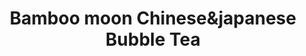 ---
layout: place
title: "Bamboo moon Chinese&japanese Bubble Tea"
permalink: /massachusetts/randolph/bamboo-moon-chinese-japanese-bubble-tea.html
stateAbbr: MA
stateName: Massachusetts
cityName: Randolph
seo:
  name: "Bamboo moon Chinese&japanese Bubble Tea"
  type: Restaurant
  links: https://bamboomoonchinese.com/
description: "Looking for sushi in Randolph, Massachusetts? Check out Bamboo moon Chinese&japanese Bubble Tea for a delightful Japanese dining experience. Enjoy a variety ..."
place_id: ChIJ7_Lbc_yC5IkRII9LQdwmsW4
photos:
  - name: >-
      places/ChIJ7_Lbc_yC5IkRII9LQdwmsW4/photos/AeeoHcLJ3uZnUA955GGXSqzKD4mmy-qu_RwJaoWNvGb9auK8p6RbOXlSf8bvMiptQs0b0FcE7c-x-LiRR1gdDE11BsIFJD_9izzs07A3-L2SH_XnglUuuD5AqeKuQkeC4Sc8i15o7CZgg4DQcaeTSl9yRGpNfBFbdT1Mm2ekITrhWtMfAoZTcYblWKWil35BaPziRwEZ2XpRNXGrGfPaD-e-6Me-_a4hZAikWfNBMX-jc8TJ_ZuU-nZzg_lmrP9q4thJNj-X0XRnphTQzimx3eRL2fhxSvmWpF2Jt6yUntEW7GGlAg
    widthPx: 2976
    heightPx: 3968
    authorAttributions:
      - displayName: Bamboo Moon Asian Cuisine
        uri: https://maps.google.com/maps/contrib/111329694660643125819
        photoUri: >-
          https://lh3.googleusercontent.com/a-/ALV-UjWg-QA5nsp3eQM_bsRXglQ-a-Vg-JzBXbo4QWPFEmGN1rcp710=s100-p-k-no-mo
    flagContentUri: >-
      https://www.google.com/local/imagery/report/?cb_client=maps_api_places.places_api&image_key=!1e10!2sAF1QipMyrSsmNx-hKBQkbMstGo6Px4VONJ2v2yYik5Ff&hl=en-US
    googleMapsUri: >-
      https://www.google.com/maps/place//data=!3m4!1e2!3m2!1sAF1QipMyrSsmNx-hKBQkbMstGo6Px4VONJ2v2yYik5Ff!2e10!4m2!3m1!1s0x89e482fc73dbf2ef:0x6eb126dc414b8f20
  - name: >-
      places/ChIJ7_Lbc_yC5IkRII9LQdwmsW4/photos/AeeoHcLLkHTfxf3pZft4Sne_Jgyly46xivfxbmGcabpYx4Wn83_K7mUvBk_TldnIqg4w82bsvocjN66-yfr_s0UygpG316kdfkPkFE-niNlHQGCOwqxm9MiFmVnkIGATjP5LuEKhCnWVybbuaCa5VH_nTLCDHI5owb5qqjK0wwp9Kk3AExkOjrbnRH16I4RGVpiwR8zEuOhLU8CadP3L0sZ2O1okzb_zxvjVBBH8KJZrfNP3eArF1Sv3HKbs93b9l6cwJy18K0N7VLwk6SI5F7DAGKHLEMoa3SnaPkCxNCTNZ-7ddQ
    widthPx: 3264
    heightPx: 2448
    authorAttributions:
      - displayName: Bamboo Moon Asian Cuisine
        uri: https://maps.google.com/maps/contrib/111329694660643125819
        photoUri: >-
          https://lh3.googleusercontent.com/a-/ALV-UjWg-QA5nsp3eQM_bsRXglQ-a-Vg-JzBXbo4QWPFEmGN1rcp710=s100-p-k-no-mo
    flagContentUri: >-
      https://www.google.com/local/imagery/report/?cb_client=maps_api_places.places_api&image_key=!1e10!2sAF1QipMoXh3KmS9oZJRWh2AJWke55X5d7jmIz4FhsEVG&hl=en-US
    googleMapsUri: >-
      https://www.google.com/maps/place//data=!3m4!1e2!3m2!1sAF1QipMoXh3KmS9oZJRWh2AJWke55X5d7jmIz4FhsEVG!2e10!4m2!3m1!1s0x89e482fc73dbf2ef:0x6eb126dc414b8f20
  - name: >-
      places/ChIJ7_Lbc_yC5IkRII9LQdwmsW4/photos/AeeoHcLSM2d36p1zgQigtTtZWlWHOnERQSkdKKKnofD5a1JGPzY97FIseS8w9ZYoYhLPHRAJL-pbFnw62sVkZglaqqxLdspFht8Uz66IzBMU0wDEnqG5B6sWEQzENJIN3eGt_LFZkvNaZeXIirWmdCMxQgHMSWpkp8lV1brONgiZY24onCAlbK09wuB1XLkifXs5L4k6p5asD-iAGiKFxA1xh9Z80SAD2lvmHl2Ki6OBq7inu4YolRc_pICjmdaof6ll-f8NicZjknHi_MAKGXK7ZBhviu56Q_ZK1X2mzo6-fK5kwwYboxUaPgMctuaaaCoS_YITNnyLBS89QnoA_jo9lYJWPN3d9p7jQX6AAxzC11pQEVDSAxNQA5QCPc2KTry9jTwcY8kexbIxn18b9ffYLFiY3khTfHSK0G9OSZw3b1kUoF6A
    widthPx: 3000
    heightPx: 4000
    authorAttributions:
      - displayName: Luis Blanco
        uri: https://maps.google.com/maps/contrib/102268659289720332732
        photoUri: >-
          https://lh3.googleusercontent.com/a-/ALV-UjWl6haZAlL1GZWF5VMwPxcpS-9olvcagORWZNNX6BlKO4uvrkuIqw=s100-p-k-no-mo
    flagContentUri: >-
      https://www.google.com/local/imagery/report/?cb_client=maps_api_places.places_api&image_key=!1e10!2sCIHM0ogKEICAgICtq-Ki9gE&hl=en-US
    googleMapsUri: >-
      https://www.google.com/maps/place//data=!3m4!1e2!3m2!1sCIHM0ogKEICAgICtq-Ki9gE!2e10!4m2!3m1!1s0x89e482fc73dbf2ef:0x6eb126dc414b8f20
  - name: >-
      places/ChIJ7_Lbc_yC5IkRII9LQdwmsW4/photos/AeeoHcKjLkqFwDpiarpCyW7KmrfwTcIKFklJDSpJmUZtcx0InUTpLUED6s0iEN5NE8c5-YNaau_MAD5IvHUMpAuD7BNV7kdbPyRrU3ZwFh7J_oTIqYOP-6N1cEyPbyHrZwcXASRV2kFQE7Av7jbvoXBkUW2iwd2A29KLvGaDzV_DlQZucGJpNp7EkH9qTx_XedVPZKA15l7MHJDq_g8BiEyT6XQpAVKEKcdhbE1j4yr2Kk8IqukrBoKUKT1YwkNQ07JvxstzQTAtxI2zPhave_nohOtEtY7sqzf9vvRX56aaGguJmJpKxrtyZRlI5c9dTYBoCcte-zioX5gJK4n6YPSf6Kz7f607BeUyquXk04YgRkNst2NygoxsgrguQ_S9ZTHnx5JsN-0wvext6QEDaNkAq_sRkg3d3_yMi2Azmi-AuLxsDA
    widthPx: 1242
    heightPx: 2208
    authorAttributions:
      - displayName: Errolyn M
        uri: https://maps.google.com/maps/contrib/107383586595189073943
        photoUri: >-
          https://lh3.googleusercontent.com/a-/ALV-UjW24qgbXrjK6-dt-X-9s2s2E9kKYbiBliD3TNjZHqNbSw9CcBw=s100-p-k-no-mo
    flagContentUri: >-
      https://www.google.com/local/imagery/report/?cb_client=maps_api_places.places_api&image_key=!1e10!2sCIHM0ogKEICAgICEw7noXw&hl=en-US
    googleMapsUri: >-
      https://www.google.com/maps/place//data=!3m4!1e2!3m2!1sCIHM0ogKEICAgICEw7noXw!2e10!4m2!3m1!1s0x89e482fc73dbf2ef:0x6eb126dc414b8f20
  - name: >-
      places/ChIJ7_Lbc_yC5IkRII9LQdwmsW4/photos/AeeoHcL_aKmAAB23huqo4txpOpGaLduHoc_e5eBgFrIvmU25uZvbinV2FGXaCB8TdVvur5j4LdoGzrFMW-mHRL0cct7SVebbRLuF7J2DdPzlcC2jig54jcWUYQiNhj3C97phGVcFO-JT5MG1fAGxhF22QSg1DRyJTJAD08Hp8ScUEMzrXptSdRh0xkBJfWPg2x_hEeqZc5B3FVQFzXJuy_MqP0liG6Ey4Rl0FKtJOwkqJazVb_rAr4Pga3FkrOezSJejZU-nvIrNUHhkHUWAI8huJvUWP5G1itgtcGAOrp1gQCDprCYMA-6S0uF2y5hykvf34n-84kVzMZKF7JQnEdG3I4Oe6FbFlW2VxKE5jQxWlssAgiARBQDTa80AausbYGtUJztFJHX2s9Ibm8e2k4swhl0LAb7EKHOjPtASgNUHpSJ4sA
    widthPx: 768
    heightPx: 768
    authorAttributions:
      - displayName: Fannie Lin
        uri: https://maps.google.com/maps/contrib/114221392380334548677
        photoUri: >-
          https://lh3.googleusercontent.com/a-/ALV-UjUtblGk2lJpj0znAp_4NKI36uskjybCwAGVsr2vVaY37KldJF_F=s100-p-k-no-mo
    flagContentUri: >-
      https://www.google.com/local/imagery/report/?cb_client=maps_api_places.places_api&image_key=!1e10!2sCIHM0ogKEICAgIChorrUVA&hl=en-US
    googleMapsUri: >-
      https://www.google.com/maps/place//data=!3m4!1e2!3m2!1sCIHM0ogKEICAgIChorrUVA!2e10!4m2!3m1!1s0x89e482fc73dbf2ef:0x6eb126dc414b8f20
  - name: >-
      places/ChIJ7_Lbc_yC5IkRII9LQdwmsW4/photos/AeeoHcKcVbnCnMcwvSZLxFOoFcCSb2WBnlBcpQIrm2QLtkFAVwAMynrdQV2qoOp0NJ55pL26ee7vp6F593n_sz51nzhKARAv26GImlIYP4fG_cH9mZBN2T9tz7hFdlgtLD5bdb5lbWtb4dmWqJ06x_Q2wFJyNbWLfKWKDB4w1Q0Vo56stGxB0GoWJ1CCWSykIEHJ0QsvJeWt9L1AU08YJogTCl1iLBWPkcs0UlB9v_1l7bzNCHLQ4qDKBHyny6b4OMdW9VaOOAA11x7Ob9uhpnVJ5L4nxxjvGYiblEkkJ8WqydCzhGtEmM69jDo0MA9hu-hFZYcCkGowvI_yi0T2j6yTy9EyKVzJXGxNLRHU5MKsjP-h99Ixyk61zsVCshkwWv4XhOe7dLvILo2_2q1QLMaiLJ6wq_uDInaG2BWOrr_jH49ROw
    widthPx: 768
    heightPx: 768
    authorAttributions:
      - displayName: Fannie Lin
        uri: https://maps.google.com/maps/contrib/114221392380334548677
        photoUri: >-
          https://lh3.googleusercontent.com/a-/ALV-UjUtblGk2lJpj0znAp_4NKI36uskjybCwAGVsr2vVaY37KldJF_F=s100-p-k-no-mo
    flagContentUri: >-
      https://www.google.com/local/imagery/report/?cb_client=maps_api_places.places_api&image_key=!1e10!2sCIHM0ogKEICAgICh4dnYOg&hl=en-US
    googleMapsUri: >-
      https://www.google.com/maps/place//data=!3m4!1e2!3m2!1sCIHM0ogKEICAgICh4dnYOg!2e10!4m2!3m1!1s0x89e482fc73dbf2ef:0x6eb126dc414b8f20
  - name: >-
      places/ChIJ7_Lbc_yC5IkRII9LQdwmsW4/photos/AeeoHcId4Mjg4dYhylCDs9u1RAlN256L5RIYpqm89cJWclNV99xSJHFn0hov5o9FMKDfl0nzkBnUL7Ovw5umXaUtbiJrn1h3XUwJHiygy4golCPQlTgKE0jEMPOuL0wUuxtU-cy6sf4lNy6Y-3ws2sIgoQhThCyhmB18zoOF-W1-jODkpRmNO-uW9z5m-JiCd8SX4UhV-YAUBPLi6jSQnDucKc1lBYUTFuICK6v5CnO6ad-gWgWHQZVwF-g4kKo_xUF2pgwSWUeAzOMCwvpyPoflaYaAP1cDYC0ZaFtao9bDyW4_QEnyFTthrnlHovC5HPehSDosVQc4cedhnPvkVSGIr6V02GemEU3U5hRde1sATavSOCntwflq_n-7JcKPCBkkv9wOOpY9Gm5KL3ADUi0JhM9n3OrMz1ouICRH528mDPJNrovh
    widthPx: 2880
    heightPx: 2160
    authorAttributions:
      - displayName: Duy-Quang Nguyen
        uri: https://maps.google.com/maps/contrib/108649080358917082914
        photoUri: >-
          https://lh3.googleusercontent.com/a-/ALV-UjVb5LY6GFSXGrQWa_eDdNVddNysCgEevCehHRVbQwKkxroLpZ8uVQ=s100-p-k-no-mo
    flagContentUri: >-
      https://www.google.com/local/imagery/report/?cb_client=maps_api_places.places_api&image_key=!1e10!2sCIHM0ogKEICAgIDO6r6jtQE&hl=en-US
    googleMapsUri: >-
      https://www.google.com/maps/place//data=!3m4!1e2!3m2!1sCIHM0ogKEICAgIDO6r6jtQE!2e10!4m2!3m1!1s0x89e482fc73dbf2ef:0x6eb126dc414b8f20
  - name: >-
      places/ChIJ7_Lbc_yC5IkRII9LQdwmsW4/photos/AeeoHcJkgHbD2PCsLua0NwqOQGuT1OdC7ywKuvmS23aXFLUy5vhELoLe95Rox2iB-OMcDH7SDSQAZEVNbntoPS-vWrjlDQ14_Mho3-hRaWhiUq9r5KZG6Yfu3pUREmAciAjm72i-8udnK-xGMDLwrmmc_rol5-MP521NnTfS0jlYFIpK9NT6gnz65C0XPRcVkTYILXcX04FdjYWz3tEE-6mXCNQj9bSuzmUd2zMFIUUP2NR5E10-WYVdwzzC1xoC8WI7aT1d9f9y38thPm5ArCfUEbHjLTfUcEnJ9UNHGDl4GGt0iw5DCauTw1Raa2PeYoJ6L-sn4Jk3INIL6aFQrsNowE2UKOCTuh8V_QPLffWOyBtLnFTmIDsi7N3mnk-r3ugORV6KlvHdST7oVxV9py2KKJilAmekebJzRG-qOw8j3ITSkQs
    widthPx: 3024
    heightPx: 4032
    authorAttributions:
      - displayName: Duna Jay
        uri: https://maps.google.com/maps/contrib/113619104312517931521
        photoUri: >-
          https://lh3.googleusercontent.com/a-/ALV-UjVLUTK4rZa_HhisS56Jf7QwnHJBhVyPxYcZdgWcA4xhuwqmSI6-Fw=s100-p-k-no-mo
    flagContentUri: >-
      https://www.google.com/local/imagery/report/?cb_client=maps_api_places.places_api&image_key=!1e10!2sCIHM0ogKEICAgID4iYjr1wE&hl=en-US
    googleMapsUri: >-
      https://www.google.com/maps/place//data=!3m4!1e2!3m2!1sCIHM0ogKEICAgID4iYjr1wE!2e10!4m2!3m1!1s0x89e482fc73dbf2ef:0x6eb126dc414b8f20
  - name: >-
      places/ChIJ7_Lbc_yC5IkRII9LQdwmsW4/photos/AeeoHcJ6auGPQ7WPmO9ypU6y0YKVNKWf5B3k4woXyKgauC2tVFa11CujNezvQQF4dt2WajcmdOgdBsTvpAGmJA9HSKk-Yrks0L6cD4ZCXrHK-6leAMDx1WjyvrKHfMh1atbfki6GYrfSe7_fM_wz0qkNLYt9A8FWn0Kb68HuwyjMb6D2fMNZE5MTPSbBgWhhE2ct8ffhRPMjV2FB45ze-Z7rluGt34y2Utd-ptEFhOvpOv4ea0ghwHNsVKq52TmDXC019KEwmM50JAi9Z0zwFqDYHQmjO3GhDz19SuvO3Sm3FApOPe4owGi_l-Hzsyu72Cjq_R68vHLa1DGuP1M1rFnp78_t5pa1k62aEXy4-VDq1zMvuybZEL0mdoHvIzc2oTP-6J00t4A2HxnaI9j1YYIN_WiXl6iCFSaEfwGcAjfRfmVEGA
    widthPx: 2880
    heightPx: 2160
    authorAttributions:
      - displayName: Duy-Quang Nguyen
        uri: https://maps.google.com/maps/contrib/108649080358917082914
        photoUri: >-
          https://lh3.googleusercontent.com/a-/ALV-UjVb5LY6GFSXGrQWa_eDdNVddNysCgEevCehHRVbQwKkxroLpZ8uVQ=s100-p-k-no-mo
    flagContentUri: >-
      https://www.google.com/local/imagery/report/?cb_client=maps_api_places.places_api&image_key=!1e10!2sCIHM0ogKEICAgIDO6r6jNQ&hl=en-US
    googleMapsUri: >-
      https://www.google.com/maps/place//data=!3m4!1e2!3m2!1sCIHM0ogKEICAgIDO6r6jNQ!2e10!4m2!3m1!1s0x89e482fc73dbf2ef:0x6eb126dc414b8f20
  - name: >-
      places/ChIJ7_Lbc_yC5IkRII9LQdwmsW4/photos/AeeoHcJ-fsGMjoU2KEKMAr0sMQke_-Lozc_3b1YADPS5P9vBscOPKjhmjgGRM_YMgxEuFj4Z5kuZdU15HGuKp3zqKsaaKpzJlTDHWNnpFH__mo7TNdbWhbdy17vPNpmJyE3AGQBjGtQyBmP18Gt6LdYESVSYvQVZs18m_kDxmLZrADBrOMlXxW-rgQ-QnIHrpyTb-vaxh6OKKwsCjFM6_EZNTI61hRKCxyZOKxYhBwJ4IEqXsKg5gX5-9TOIBT5Xt97iAst7EiqsHnkVEtKgFSpApIyE57eWJwlbz9GIokH_z19jpcisYos9o_ltsb5E2edEOUNcKiWiDm9Kjbf9HL2Ooxi_EZnWKbBq1AmR7XNbC9A2TGzK-fN7JqGdgRHHYfkvyr1lfBpd5etjwyk1vy1DTgPAeuZheDYhS4NstpJ3Xkaop8M
    widthPx: 960
    heightPx: 1280
    authorAttributions:
      - displayName: Fannie Lin
        uri: https://maps.google.com/maps/contrib/114221392380334548677
        photoUri: >-
          https://lh3.googleusercontent.com/a-/ALV-UjUtblGk2lJpj0znAp_4NKI36uskjybCwAGVsr2vVaY37KldJF_F=s100-p-k-no-mo
    flagContentUri: >-
      https://www.google.com/local/imagery/report/?cb_client=maps_api_places.places_api&image_key=!1e10!2sCIHM0ogKEICAgIDE9J3SogE&hl=en-US
    googleMapsUri: >-
      https://www.google.com/maps/place//data=!3m4!1e2!3m2!1sCIHM0ogKEICAgIDE9J3SogE!2e10!4m2!3m1!1s0x89e482fc73dbf2ef:0x6eb126dc414b8f20
address: 41 N Main St, Randolph, MA 02368, USA
street: 41 N Main St
city: Randolph
state: MA
zip: '02368'
country: USA
neighborhood: null
latitude: '42.163616'
longitude: '-71.041866'
accessibility_options:
  wheelchairAccessibleParking: true
  wheelchairAccessibleEntrance: true
business_status: OPERATIONAL
name: Bamboo moon Chinese&japanese Bubble Tea
google_maps_links:
  directionsUri: >-
    https://www.google.com/maps/dir//''/data=!4m7!4m6!1m1!4e2!1m2!1m1!1s0x89e482fc73dbf2ef:0x6eb126dc414b8f20!3e0
  placeUri: https://maps.google.com/?cid=7976199142479990560
  writeAReviewUri: >-
    https://www.google.com/maps/place//data=!4m3!3m2!1s0x89e482fc73dbf2ef:0x6eb126dc414b8f20!12e1
  reviewsUri: >-
    https://www.google.com/maps/place//data=!4m4!3m3!1s0x89e482fc73dbf2ef:0x6eb126dc414b8f20!9m1!1b1
  photosUri: >-
    https://www.google.com/maps/place//data=!4m3!3m2!1s0x89e482fc73dbf2ef:0x6eb126dc414b8f20!10e5
primary_type: Chinese Restaurant
opening_hours:
  regular: null
  current: null
secondary_opening_hours:
  regular:
    weekdayDescriptions: null
    type: null
  current:
    weekdayDescriptions: null
    type: null
phone: (781) 986-2622
price_level: PRICE_LEVEL_MODERATE
price_range: $10 &ndash; $20
rating: '3.7'
rating_count: 115
website: https://bamboomoonchinese.com/
reviews:
  - name: >-
      places/ChIJ7_Lbc_yC5IkRII9LQdwmsW4/reviews/ChdDSUhNMG9nS0VJQ0FnTUNJcmJTaW1nRRAB
    relativePublishTimeDescription: a week ago
    rating: 5
    text:
      text: >-
        I can't rate on service or atmosphere because I got instacart delivery.
        But I can tell you everything was delicious! Crab rangoons, egg rolls,
        chicken fingers, general gao's Chicken, boneless spare ribs & fried
        rice. All of it was absolutely delicious!! Our new go-to Chinese food
        place! My son likes sushi so he will try that next. We both love pad
        Thai so we'll give that a go someday too!
      languageCode: en
    originalText:
      text: >-
        I can't rate on service or atmosphere because I got instacart delivery.
        But I can tell you everything was delicious! Crab rangoons, egg rolls,
        chicken fingers, general gao's Chicken, boneless spare ribs & fried
        rice. All of it was absolutely delicious!! Our new go-to Chinese food
        place! My son likes sushi so he will try that next. We both love pad
        Thai so we'll give that a go someday too!
      languageCode: en
    authorAttribution:
      displayName: Alicia
      uri: https://www.google.com/maps/contrib/115598064144104170827/reviews
      photoUri: >-
        https://lh3.googleusercontent.com/a/ACg8ocJpfN747DymEWCpZ42ZMHKtHl86VF85JsYmBnYBAbfSJaVQgEOH=s128-c0x00000000-cc-rp-mo-ba3
    publishTime: '2025-04-03T23:34:51.051364Z'
    flagContentUri: >-
      https://www.google.com/local/review/rap/report?postId=ChdDSUhNMG9nS0VJQ0FnTUNJcmJTaW1nRRAB&d=17924085&t=1
    googleMapsUri: >-
      https://www.google.com/maps/reviews/data=!4m6!14m5!1m4!2m3!1sChdDSUhNMG9nS0VJQ0FnTUNJcmJTaW1nRRAB!2m1!1s0x89e482fc73dbf2ef:0x6eb126dc414b8f20
  - name: >-
      places/ChIJ7_Lbc_yC5IkRII9LQdwmsW4/reviews/ChZDSUhNMG9nS0VJQ0FnSURQekx6M09BEAE
    relativePublishTimeDescription: 4 months ago
    rating: 5
    text:
      text: >-
        Before I give you any information you must know that my husband has a
        really bad stomach and what I mean by that is he knows before anybody
        else if the food is good or bad because of his stomach and the aches
        that he gets usually. We have a tradition that on Thanksgiving we
        usually buy Chinese food and in the last year the place that we usually
        have been going to was only mediocre at best. Knowing that a lot of
        places are closed this day we try to do our research and try to see what
        was open for Thanksgiving of 2024.

        From what it looks like on the outside it looks like a husband and wife
        team together doing the orders and making everything together.


        So because of the holiday I decided that it was best that I placed the
        order with giving them enough time to prepare the order. My order came
        to roughly $275 and so I gave them about 3 hours to prepare my order. I
        strongly think that we made the right choice because everything came out
        exactly the way that we had asked and requested. Even so much as the
        extra duck sauce was perfectly given.

        Me and my family of six can honestly say that this food was the best
        Chinese food that we have actually had in a long time everything was
        seasoned properly and didn't taste nasty what we usually expect from the
        place like this. It is located in Randolph and I believe that they used
        to use the Randolph sink water as a ways of cooking their rice and
        everything and you could definitely taste it on the food that's why I
        was so wary to begin with of ordering from this place. But they must
        have heard the news and definitely change their approach using filtered
        water instead. I can say that my husband does not have any stomach
        issues it is the next day usually by now we wouldn't see him for the
        next maybe day day and a half so that already is a good sign. And most
        of the food was pretty good. There were a few minor things that I
        personally would have liked differently but I guess every person is
        different.. I prefer my general gsoa chicken to be crispy yet glazed it
        is hard to achieve and I do understand that it is the holiday so they
        must be swamped. But they're run through the meal was pleasant. We will
        definitely be coming back thank you bamboo Moon for making our family
        have a great enjoyable meal.
      languageCode: en
    originalText:
      text: >-
        Before I give you any information you must know that my husband has a
        really bad stomach and what I mean by that is he knows before anybody
        else if the food is good or bad because of his stomach and the aches
        that he gets usually. We have a tradition that on Thanksgiving we
        usually buy Chinese food and in the last year the place that we usually
        have been going to was only mediocre at best. Knowing that a lot of
        places are closed this day we try to do our research and try to see what
        was open for Thanksgiving of 2024.

        From what it looks like on the outside it looks like a husband and wife
        team together doing the orders and making everything together.


        So because of the holiday I decided that it was best that I placed the
        order with giving them enough time to prepare the order. My order came
        to roughly $275 and so I gave them about 3 hours to prepare my order. I
        strongly think that we made the right choice because everything came out
        exactly the way that we had asked and requested. Even so much as the
        extra duck sauce was perfectly given.

        Me and my family of six can honestly say that this food was the best
        Chinese food that we have actually had in a long time everything was
        seasoned properly and didn't taste nasty what we usually expect from the
        place like this. It is located in Randolph and I believe that they used
        to use the Randolph sink water as a ways of cooking their rice and
        everything and you could definitely taste it on the food that's why I
        was so wary to begin with of ordering from this place. But they must
        have heard the news and definitely change their approach using filtered
        water instead. I can say that my husband does not have any stomach
        issues it is the next day usually by now we wouldn't see him for the
        next maybe day day and a half so that already is a good sign. And most
        of the food was pretty good. There were a few minor things that I
        personally would have liked differently but I guess every person is
        different.. I prefer my general gsoa chicken to be crispy yet glazed it
        is hard to achieve and I do understand that it is the holiday so they
        must be swamped. But they're run through the meal was pleasant. We will
        definitely be coming back thank you bamboo Moon for making our family
        have a great enjoyable meal.
      languageCode: en
    authorAttribution:
      displayName: jessica andrews
      uri: https://www.google.com/maps/contrib/111352257986522474187/reviews
      photoUri: >-
        https://lh3.googleusercontent.com/a/ACg8ocLQ3fNkY8xMZUw6lRARW_9n1UqZuXCFIDLFxztbIPHXSnR5rA=s128-c0x00000000-cc-rp-mo
    publishTime: '2024-11-29T18:59:13.964121Z'
    flagContentUri: >-
      https://www.google.com/local/review/rap/report?postId=ChZDSUhNMG9nS0VJQ0FnSURQekx6M09BEAE&d=17924085&t=1
    googleMapsUri: >-
      https://www.google.com/maps/reviews/data=!4m6!14m5!1m4!2m3!1sChZDSUhNMG9nS0VJQ0FnSURQekx6M09BEAE!2m1!1s0x89e482fc73dbf2ef:0x6eb126dc414b8f20
  - name: >-
      places/ChIJ7_Lbc_yC5IkRII9LQdwmsW4/reviews/ChZDSUhNMG9nS0VJQ0FnTURJa3QtYkVREAE
    relativePublishTimeDescription: in the last week
    rating: 2
    text:
      text: >-
        We did ordered Veg lo mein for takeout. I was bit unhappy to see noodles
        all dried up and white. It basically was bland. No side sauces were
        given.
      languageCode: en
    originalText:
      text: >-
        We did ordered Veg lo mein for takeout. I was bit unhappy to see noodles
        all dried up and white. It basically was bland. No side sauces were
        given.
      languageCode: en
    authorAttribution:
      displayName: Kavya Parghee
      uri: https://www.google.com/maps/contrib/108039014585952453275/reviews
      photoUri: >-
        https://lh3.googleusercontent.com/a-/ALV-UjU816GjtsF5wr1exKjWfrw2PZdlNkMgk5rfugsp38xGjg6ey3mVzw=s128-c0x00000000-cc-rp-mo-ba4
    publishTime: '2025-04-08T13:33:50.458912Z'
    flagContentUri: >-
      https://www.google.com/local/review/rap/report?postId=ChZDSUhNMG9nS0VJQ0FnTURJa3QtYkVREAE&d=17924085&t=1
    googleMapsUri: >-
      https://www.google.com/maps/reviews/data=!4m6!14m5!1m4!2m3!1sChZDSUhNMG9nS0VJQ0FnTURJa3QtYkVREAE!2m1!1s0x89e482fc73dbf2ef:0x6eb126dc414b8f20
  - name: >-
      places/ChIJ7_Lbc_yC5IkRII9LQdwmsW4/reviews/ChZDSUhNMG9nS0VJQ0FnSUM3dE91WE1REAE
    relativePublishTimeDescription: 8 months ago
    rating: 5
    text:
      text: >-
        I got the volcano roll it was amazing, the flavor and the quality of the
        salmon was top tier out of all of the other sushi restaurants i have
        been to. The service was quick and top notch. The atmoshpere was
        delightful. All of the waiters were so kind and helpful when I didn't
        know what to order. I would 100% recommend this place for a lunch or
        dinner with your friends. I would come again.
      languageCode: en
    originalText:
      text: >-
        I got the volcano roll it was amazing, the flavor and the quality of the
        salmon was top tier out of all of the other sushi restaurants i have
        been to. The service was quick and top notch. The atmoshpere was
        delightful. All of the waiters were so kind and helpful when I didn't
        know what to order. I would 100% recommend this place for a lunch or
        dinner with your friends. I would come again.
      languageCode: en
    authorAttribution:
      displayName: jennifer zheng
      uri: https://www.google.com/maps/contrib/118394666657270881740/reviews
      photoUri: >-
        https://lh3.googleusercontent.com/a/ACg8ocJjYuah0DoNcTosrJF5dN1nlo7aLH2XGQ0ORDatIDNOkbLSGw=s128-c0x00000000-cc-rp-mo
    publishTime: '2024-08-13T02:42:01.616452Z'
    flagContentUri: >-
      https://www.google.com/local/review/rap/report?postId=ChZDSUhNMG9nS0VJQ0FnSUM3dE91WE1REAE&d=17924085&t=1
    googleMapsUri: >-
      https://www.google.com/maps/reviews/data=!4m6!14m5!1m4!2m3!1sChZDSUhNMG9nS0VJQ0FnSUM3dE91WE1REAE!2m1!1s0x89e482fc73dbf2ef:0x6eb126dc414b8f20
  - name: >-
      places/ChIJ7_Lbc_yC5IkRII9LQdwmsW4/reviews/ChdDSUhNMG9nS0VJQ0FnSURPNnI2amxRRRAB
    relativePublishTimeDescription: 2 years ago
    rating: 4
    text:
      text: >-
        I'd say this is a decent restaurant. The drinks were not that great, but
        the food was awesome (coconut shrimp, fried rice). Staff was friendly.

        Definitely a go-to place when we need a quick asian meal.
      languageCode: en
    originalText:
      text: >-
        I'd say this is a decent restaurant. The drinks were not that great, but
        the food was awesome (coconut shrimp, fried rice). Staff was friendly.

        Definitely a go-to place when we need a quick asian meal.
      languageCode: en
    authorAttribution:
      displayName: Duy-Quang Nguyen
      uri: https://www.google.com/maps/contrib/108649080358917082914/reviews
      photoUri: >-
        https://lh3.googleusercontent.com/a-/ALV-UjVb5LY6GFSXGrQWa_eDdNVddNysCgEevCehHRVbQwKkxroLpZ8uVQ=s128-c0x00000000-cc-rp-mo-ba4
    publishTime: '2022-07-02T20:02:43.643175Z'
    flagContentUri: >-
      https://www.google.com/local/review/rap/report?postId=ChdDSUhNMG9nS0VJQ0FnSURPNnI2amxRRRAB&d=17924085&t=1
    googleMapsUri: >-
      https://www.google.com/maps/reviews/data=!4m6!14m5!1m4!2m3!1sChdDSUhNMG9nS0VJQ0FnSURPNnI2amxRRRAB!2m1!1s0x89e482fc73dbf2ef:0x6eb126dc414b8f20
parking_options:
  freeStreetParking: true
  valetParking: false
payment_options:
  acceptsCreditCards: true
  acceptsDebitCards: false
  acceptsCashOnly: false
  acceptsNfc: false
allow_dogs: null
curbside_pickup: null
delivery: true
dine_in: true
good_for_children: true
good_for_groups: null
good_for_sports: false
live_music: false
menu_for_children: false
outdoor_seating: false
reservable: true
restroom: null
serves_beer: false
serves_breakfast: null
serves_brunch: null
serves_cocktails: false
serves_coffee: true
serves_dinner: true
serves_dessert: null
serves_lunch: true
serves_vegetarian_food: null
serves_wine: false
takeout: true
summary: null

---